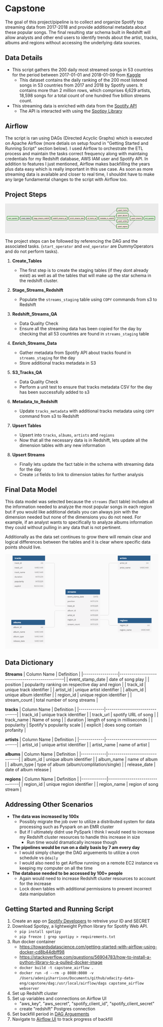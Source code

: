 # Capstone

The goal of this project/pipeline is to collect and organize Spotify top streaming data from 2017-2018 and provide additional metadata about these popular songs. The final resulting star schema built in Redshift will allow analysts and other end users to identify trends about the artist, tracks, albums and regions without accessing the underlying data sources.

## Data Details
* This script gathers the 200 daily most streamed songs in 53 countries for the period between 2017-01-01 and 2018-01-09 from [Kaggle](https://www.kaggle.com/edumucelli/spotifys-worldwide-daily-song-ranking/data)
    * This dataset contains the daily ranking of the 200 most listened songs in 53 countries from 2017 and 2018 by Spotify users. It contains more than 2 million rows, which comprises 6,629 artists, 18,598 songs for a total count of one hundred five billion streams count.
* This streaming data is enriched with data from the [Spotify API](https://developer.spotify.com/documentation/web-api/quick-start/)
    * The API is interacted with using the [Spotipy Library](https://spotipy.readthedocs.io/en/2.13.0/#)

## Airflow

The script is ran using DAGs (Directed Acyclic Graphs) which is executed on Apache Airflow (more detials on setup found in "Getting Started and Running Script" section below). I used Airflow to orchestrate the ETL process and maintain the tasks correct frequency along with maintaing credentials for my Redshift database, AWS IAM user and Spotify API. In addition to features I just mentioned, Airflow makes backfilling the years plus data easy which is really important in this use case. As soon as more streaming data is available and closer to real time, I shouldnt have to make any large fundamental changes to the script with Airflow too.

## Project Steps

![dag](img/airflow_dag.png)

The project steps can be followed by referencing the DAG and the associated tasks. (`start_operator` and `end_operator` are DummyOperators and do not perform tasks). 

1. __Create_Tables__
    * The first step is to create the staging tables (if they dont already exist) as well as all the tables that will make up the star schema in the redshift cluster.

2. __Stage_Streams_Redshift__
    * Populate the `streams_staging` table using `COPY` commands from s3 to Redshift

3. __Redshift_Streams_QA__
    * Data Quality Check
    * Ensure all the streaming data has been copied for the day by checking that all 53 countries are found in `streams_staging` table

4. __Enrich_Streams_Data__
    * Gather metadata from Spotify API about tracks found in `streams_staging` for the day
    * Store additional tracks metadata in S3

5. __S3_Tracks_QA__
    * Data Quality Check
    * Perform a unit test to ensure that tracks metadata CSV for the day has been successfully added to s3

6. __Metadata_to_Redshift__
    * Update `tracks_metadata` with additional tracks metadata using `COPY` command from s3 to Redshift

7. __Upsert Tables__
    * Upsert into `tracks`, `albums`, `artists` and `regions`
    * Now that all the necessary data is in Redshift, lets update all the dimension tables with any new information

8. __Upsert Streams__
    * Finally lets update the fact table in the schema with streaming data for the day
    * Create `id` fields to link to dimension tables for further analysis

## Final Data Model
This data model was selected because the `streams` (fact table) includes all the information needed to analyze the most popular songs in each region but if you would like additional details you can always join with the dimension needed but none of the dimensions you do not need. For example, if an analyst wants to specifically to analyze albums information they could without pulling in any data that is not pertinent.

Additionally as the data set continues to grow there will remain clear and logical differences between the tables and it is clear where specific data points should live.  

![Star-Schema](img/star_schema.png)

## Data Dictionary
__Streams__
| Column Name      | Definition                                      |
|------------------|-------------------------------------------------|
| event_stamp_date | date of song play                               |
| position         | popularity ranking on respective day and region |
| track_id         | unique track identifier                         |
| artist_id        | unique artist identifier                        |
| album_id         | unique album identifier                         |
| region_id        | unique region identifier                        |
| stream_count     | total number of song streams                    |

__tracks__
| Column Name | Definition                     |
|-------------|--------------------------------|
| track_id    | unique track identifier        |
| track_url   | spotify URL of song            |
| track_name  | Name of song                   |
| duration    | length of song in milliseconds |
| popularity  | Spotify's popularity scale     |
| explicit    | does song contain profanity    |

__artists__
| Column Name | Definition                     |
|-------------|--------------------------------|
| artist_id   | unique artist identifier       |
| artist_name | name of artist                 |

__albums__
| Column Name | Definition                     |
|-------------|--------------------------------|
| album_id    | unique album identifier        |
| album_name  | name of album                  |
| album_type  | type of album (album/complilation/single) |
| release_date  | date of album release        |

__regions__
| Column Name | Definition                     |
|-------------|--------------------------------|
| region_id   | unique region identifier       |
| region_name | region of song stream          |


## Addressing Other Scenarios
* __The data was increased by 100x__
    * Possibly migrate the job over to utilize a distributed system for data processing such as Pyspark on an EMR cluster
    * But if I ultimately didnt use PySpark I think I would need to increase my Redshift cluster resources to handle this increase in size
        * Run time would dramatically increase though
* __The pipelines would be run on a daily basis by 7 am every day__
    * I would simply change the DAG arguements to utilize a cron schedule vs `@daily`
    * I would also need to get Airflow running on a remote EC2 instance vs keeping my computer on all the time
* __The database needed to be accessed by 100+ people__
    * Again would need to increase Redshift cluster resources to account for the increase
    * Lock down tables with additional permissions to prevent incorrect data manipulation

## Getting Started and Running Script
1. Create an app on [Spotify Developers](https://developers.spotify.com/) to retreive your ID and SECRET
2. Download Spotipy, a lightweight Python library for Spotify Web API.
    * `pip install spotipy`
    * `pip freeze | grep spotipy > requirements.txt`
3. Run docker container
    * https://towardsdatascience.com/getting-started-with-airflow-using-docker-cd8b44dbff98
    * https://stackoverflow.com/questions/56904783/how-to-install-a-python-library-to-a-pulled-docker-image
    * `docker build -t capstone_airflow .`
    * `docker run -d --rm -p 8080:8080 -v /Users/adeniyiharrison/Documents/github/udacity-data-eng/capstone/dag:/usr/local/airflow/dags capstone_airflow webserver`
4. Set up Redshift cluster
5. Set up variables and connections on Airflow UI
    * "aws_key", "aws_secret", "spotify_client_id", "spotify_client_secret"
    * create "redshift" Postgres connection
6. Set backfill period in [DAG Arguements](https://github.com/aaharrison/udacity-data-eng/blob/1ea926dcba664fff65026541814eb5a2263ef550/capstone/dag/app.py#L319)
7. Navigate to [Airflow UI](http://localhost:8080/admin/) to track progress of backfill

